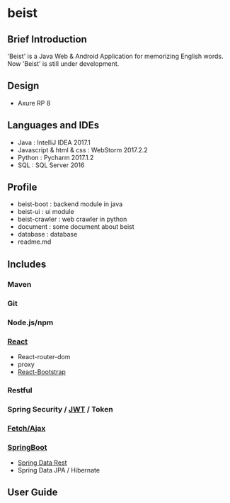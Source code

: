 # beist

## Brief Introduction
'Beist' is a Java Web & Android Application for memorizing English words.
Now 'Beist' is still under development.

## Design
* Axure RP 8

## Languages and IDEs
* Java : IntelliJ IDEA 2017.1
* Javascript & html & css : WebStorm 2017.2.2
* Python : Pycharm 2017.1.2
* SQL : SQL Server 2016

## Profile
* beist-boot : backend module in java
* beist-ui : ui module
* beist-crawler : web crawler in python
* document : some document about beist
* database : database
* readme.md

## Includes
### Maven
### Git
### Node.js/npm
### [React](https://github.com/facebookincubator/create-react-app)
* React-router-dom
* proxy
* [React-Bootstrap](https://react-bootstrap.github.io/)

### Restful
### Spring Security / [JWT](https://github.com/jwtk/jjwt) / Token

### [Fetch/Ajax](https://github.github.io/fetch/)
### [SpringBoot](http://projects.spring.io/spring-boot/)
* [Spring Data Rest](https://spring.io/guides/tutorials/react-and-spring-data-rest/)
* Spring Data JPA / Hibernate

## User Guide
